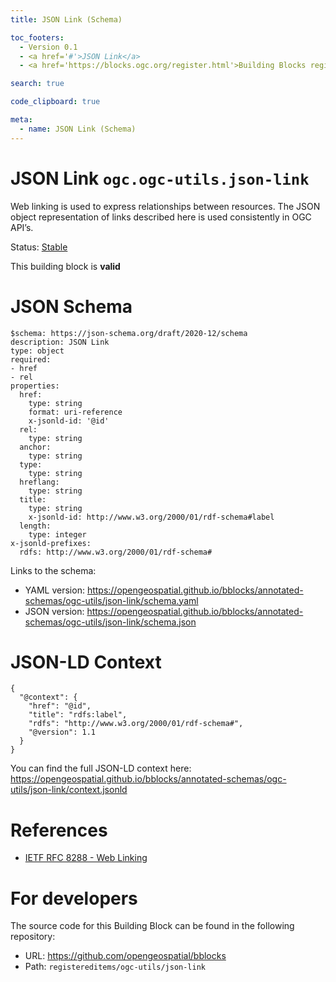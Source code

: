 ```yaml
---
title: JSON Link (Schema)

toc_footers:
  - Version 0.1
  - <a href='#'>JSON Link</a>
  - <a href='https://blocks.ogc.org/register.html'>Building Blocks register</a>

search: true

code_clipboard: true

meta:
  - name: JSON Link (Schema)
---
```



# JSON Link `ogc.ogc-utils.json-link`

Web linking is used to express relationships between resources. The JSON object representation of links described here is used consistently in OGC API’s.

<p class="status">
    <span data-rainbow-uri="http://www.opengis.net/def/status">Status</span>:
    <a href="http://www.opengis.net/def/status/stable" target="_blank" data-rainbow-uri>Stable</a>
</p>

<aside class="success">
This building block is <strong>valid</strong>
</aside>


# JSON Schema

```yaml--schema
$schema: https://json-schema.org/draft/2020-12/schema
description: JSON Link
type: object
required:
- href
- rel
properties:
  href:
    type: string
    format: uri-reference
    x-jsonld-id: '@id'
  rel:
    type: string
  anchor:
    type: string
  type:
    type: string
  hreflang:
    type: string
  title:
    type: string
    x-jsonld-id: http://www.w3.org/2000/01/rdf-schema#label
  length:
    type: integer
x-jsonld-prefixes:
  rdfs: http://www.w3.org/2000/01/rdf-schema#

```

Links to the schema:

* YAML version: <a href="https://opengeospatial.github.io/bblocks/annotated-schemas/ogc-utils/json-link/schema.yaml" target="_blank">https://opengeospatial.github.io/bblocks/annotated-schemas/ogc-utils/json-link/schema.yaml</a>
* JSON version: <a href="https://opengeospatial.github.io/bblocks/annotated-schemas/ogc-utils/json-link/schema.json" target="_blank">https://opengeospatial.github.io/bblocks/annotated-schemas/ogc-utils/json-link/schema.json</a>


# JSON-LD Context

```json--ldContext
{
  "@context": {
    "href": "@id",
    "title": "rdfs:label",
    "rdfs": "http://www.w3.org/2000/01/rdf-schema#",
    "@version": 1.1
  }
}
```

You can find the full JSON-LD context here:
<a href="https://opengeospatial.github.io/bblocks/annotated-schemas/ogc-utils/json-link/context.jsonld" target="_blank">https://opengeospatial.github.io/bblocks/annotated-schemas/ogc-utils/json-link/context.jsonld</a>

# References

* [IETF RFC 8288 - Web Linking](https://www.rfc-editor.org/rfc/rfc8288.txt)

# For developers

The source code for this Building Block can be found in the following repository:

* URL: <a href="https://github.com/opengeospatial/bblocks" target="_blank">https://github.com/opengeospatial/bblocks</a>
* Path: `registereditems/ogc-utils/json-link`

